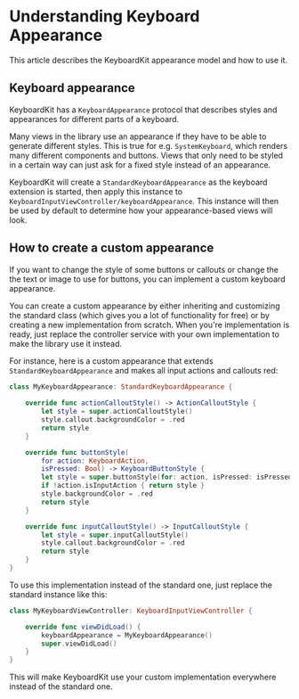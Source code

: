# Understanding Keyboard Appearance

This article describes the KeyboardKit appearance model and how to use it. 


## Keyboard appearance

KeyboardKit has a ``KeyboardAppearance`` protocol that describes styles and appearances for different parts of a keyboard.

Many views in the library use an appearance if they have to be able to generate different styles. This is true for e.g. ``SystemKeyboard``, which renders many different components and buttons. Views that only need to be styled in a certain way can just ask for a fixed style instead of an appearance.

KeyboardKit will create a ``StandardKeyboardAppearance`` as the keyboard extension is started, then apply this instance to ``KeyboardInputViewController/keyboardAppearance``. This instance will then be used by default to determine how your appearance-based views will look.


## How to create a custom appearance

If you want to change the style of some buttons or callouts or change the the text or image to use for buttons, you can implement a custom keyboard appearance.

You can create a custom appearance by either inheriting and customizing the standard class (which gives you a lot of functionality for free) or by creating a new implementation from scratch. When you're implementation is ready, just replace the controller service with your own implementation to make the library use it instead.

For instance, here is a custom appearance that extends ``StandardKeyboardAppearance`` and makes all input actions and callouts red:

```swift
class MyKeyboardAppearance: StandardKeyboardAppearance {
    
    override func actionCalloutStyle() -> ActionCalloutStyle {
        let style = super.actionCalloutStyle()
        style.callout.backgroundColor = .red
        return style
    }

    override func buttonStyle(
        for action: KeyboardAction,
        isPressed: Bool) -> KeyboardButtonStyle {
        let style = super.buttonStyle(for: action, isPressed: isPressed)
        if !action.isInputAction { return style }
        style.backgroundColor = .red
        return style
    }

    override func inputCalloutStyle() -> InputCalloutStyle {
        let style = super.inputCalloutStyle()
        style.callout.backgroundColor = .red
        return style
    }
}
```

To use this implementation instead of the standard one, just replace the standard instance like this:

```swift
class MyKeyboardViewController: KeyboardInputViewController {

    override func viewDidLoad() {
        keyboardAppearance = MyKeyboardAppearance()
        super.viewDidLoad()
    }
}
```

This will make KeyboardKit use your custom implementation everywhere instead of the standard one.
